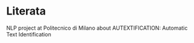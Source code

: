 # Literata
NLP project at Politecnico di Milano about AUTEXTIFICATION: Automatic Text Identification
